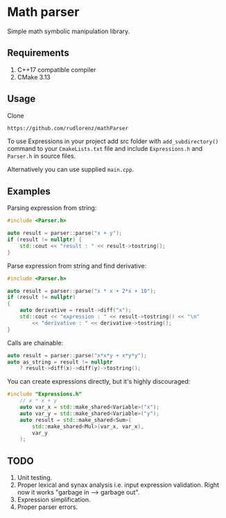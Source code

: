 # Math parser

Simple math symbolic manipulation library.

## Requirements

1. C++17 compatible compiler
2. CMake 3.13

## Usage

Clone

```bash
https://github.com/rudlorenz/mathParser
```

To use Expressions in your project add src folder with `add_subdirectory()` command to your `CmakeLists.txt` file 
and include `Expressions.h` and `Parser.h` in source files.

Alternatively you can use supplied `main.cpp`.

## Examples

Parsing expression from string:

```c++
#include <Parser.h>

auto result = parser::parse("x + y");
if (result != nullptr) {
    std::cout << "result : " << result->tostring();
}
```

Parse expression from string and find derivative:

```c++
#include <Parser.h>

auto result = parser::parse("x * x + 2*x + 10");
if (result != nullptr)
{
    auto derivative = result->diff("x");
    std::cout << "expression : " << result->tostring() << "\n"
        << "derivative : " << derivative->tostring(); 
}
```

Calls are chainable:

```c++
auto result = parser::parse("x*x*y + x*y*y");
auto as_string = result != nullptr
    ? result->diff(x)->diff(y)->tostring();
```

You can create expressions directly, but it's highly discouraged:

```c++
#include "Expressions.h"
    // x * x + y
    auto var_x = std::make_shared<Variable>("x");
    auto var_y = std::make_shared<Variable>("y"); 
    auto result = std::make_shared<Sum>(
        std::make_shared<Mul>(var_x, var_x),
        var_y
    );
```

## TODO

1. Unit testing.
2. Proper lexical and synax analysis i.e. input expression validation. Right now it works "garbage in --> garbage out".
3. Expression simplification.
4. Proper parser errors.
